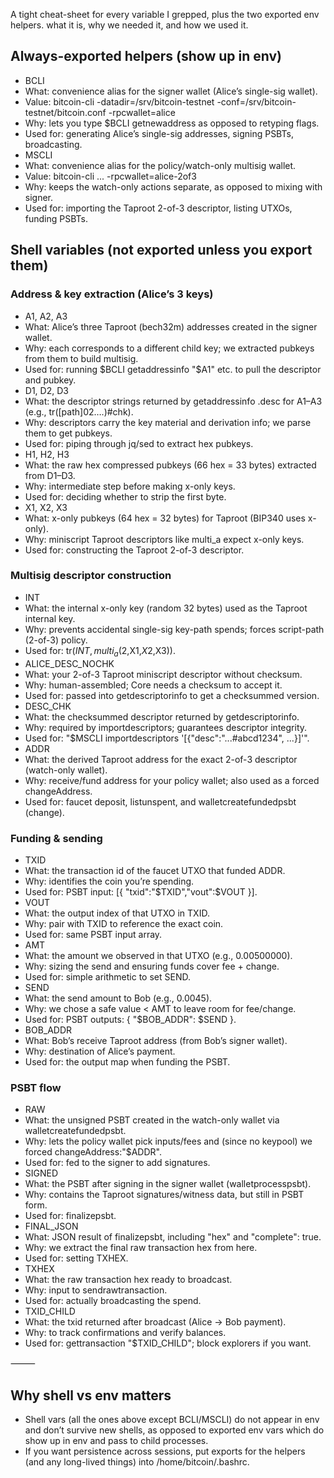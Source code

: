 A tight cheat-sheet for every variable I grepped, plus the two exported env helpers. what it is, why we needed it, and how we used it.

## Always-exported helpers (show up in env)
- BCLI
- What: convenience alias for the signer wallet (Alice’s single-sig wallet).
- Value: bitcoin-cli -datadir=/srv/bitcoin-testnet -conf=/srv/bitcoin-testnet/bitcoin.conf -rpcwallet=alice
- Why: lets you type $BCLI getnewaddress as opposed to retyping flags.
- Used for: generating Alice’s single-sig addresses, signing PSBTs, broadcasting.
- MSCLI
- What: convenience alias for the policy/watch-only multisig wallet.
- Value: bitcoin-cli ... -rpcwallet=alice-2of3
- Why: keeps the watch-only actions separate, as opposed to mixing with signer.
- Used for: importing the Taproot 2-of-3 descriptor, listing UTXOs, funding PSBTs.

## Shell variables (not exported unless you export them)

### Address & key extraction (Alice’s 3 keys)
- A1, A2, A3
- What: Alice’s three Taproot (bech32m) addresses created in the signer wallet.
- Why: each corresponds to a different child key; we extracted pubkeys from them to build multisig.
- Used for: running $BCLI getaddressinfo "$A1" etc. to pull the descriptor and pubkey.
- D1, D2, D3
- What: the descriptor strings returned by getaddressinfo .desc for A1–A3 (e.g., tr([path]02….)#chk).
- Why: descriptors carry the key material and derivation info; we parse them to get pubkeys.
- Used for: piping through jq/sed to extract hex pubkeys.
- H1, H2, H3
- What: the raw hex compressed pubkeys (66 hex = 33 bytes) extracted from D1–D3.
- Why: intermediate step before making x-only keys.
- Used for: deciding whether to strip the first byte.
- X1, X2, X3
- What: x-only pubkeys (64 hex = 32 bytes) for Taproot (BIP340 uses x-only).
- Why: miniscript Taproot descriptors like multi_a expect x-only keys.
- Used for: constructing the Taproot 2-of-3 descriptor.

### Multisig descriptor construction
- INT
- What: the internal x-only key (random 32 bytes) used as the Taproot internal key.
- Why: prevents accidental single-sig key-path spends; forces script-path (2-of-3) policy.
- Used for: tr($INT, multi_a(2,$X1,$X2,$X3)).
- ALICE_DESC_NOCHK
- What: your 2-of-3 Taproot miniscript descriptor without checksum.
- Why: human-assembled; Core needs a checksum to accept it.
- Used for: passed into getdescriptorinfo to get a checksummed version.
- DESC_CHK
- What: the checksummed descriptor returned by getdescriptorinfo.
- Why: required by importdescriptors; guarantees descriptor integrity.
- Used for: "$MSCLI importdescriptors '[{"desc":"...#abcd1234", ...}]'".
- ADDR
- What: the derived Taproot address for the exact 2-of-3 descriptor (watch-only wallet).
- Why: receive/fund address for your policy wallet; also used as a forced changeAddress.
- Used for: faucet deposit, listunspent, and walletcreatefundedpsbt (change).

### Funding & sending
- TXID
- What: the transaction id of the faucet UTXO that funded ADDR.
- Why: identifies the coin you’re spending.
- Used for: PSBT input: [{ "txid":"$TXID","vout":$VOUT }].
- VOUT
- What: the output index of that UTXO in TXID.
- Why: pair with TXID to reference the exact coin.
- Used for: same PSBT input array.
- AMT
- What: the amount we observed in that UTXO (e.g., 0.00500000).
- Why: sizing the send and ensuring funds cover fee + change.
- Used for: simple arithmetic to set SEND.
- SEND
- What: the send amount to Bob (e.g., 0.0045).
- Why: we chose a safe value < AMT to leave room for fee/change.
- Used for: PSBT outputs: { "$BOB_ADDR": $SEND }.
- BOB_ADDR
- What: Bob’s receive Taproot address (from Bob’s signer wallet).
- Why: destination of Alice’s payment.
- Used for: the output map when funding the PSBT.

### PSBT flow
- RAW
- What: the unsigned PSBT created in the watch-only wallet via walletcreatefundedpsbt.
- Why: lets the policy wallet pick inputs/fees and (since no keypool) we forced changeAddress:"$ADDR".
- Used for: fed to the signer to add signatures.
- SIGNED
- What: the PSBT after signing in the signer wallet (walletprocesspsbt).
- Why: contains the Taproot signatures/witness data, but still in PSBT form.
- Used for: finalizepsbt.
- FINAL_JSON
- What: JSON result of finalizepsbt, including "hex" and "complete": true.
- Why: we extract the final raw transaction hex from here.
- Used for: setting TXHEX.
- TXHEX
- What: the raw transaction hex ready to broadcast.
- Why: input to sendrawtransaction.
- Used for: actually broadcasting the spend.
- TXID_CHILD
- What: the txid returned after broadcast (Alice → Bob payment).
- Why: to track confirmations and verify balances.
- Used for: gettransaction "$TXID_CHILD"; block explorers if you want.

⸻

## Why shell vs env matters
- Shell vars (all the ones above except BCLI/MSCLI) do not appear in env and don’t survive new shells, as opposed to exported env vars which do show up in env and pass to child processes.
- If you want persistence across sessions, put exports for the helpers (and any long-lived things) into /home/bitcoin/.bashrc.
